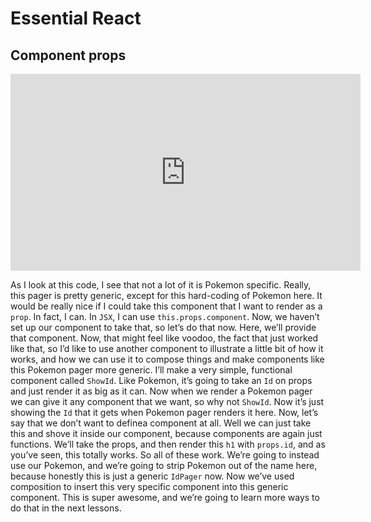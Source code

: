<Head>
  <title>Learn React | Essential React > Component props</title>
</Head>

# Essential React

## Component props

<iframe width="560" height="315" src="https://www.youtube.com/embed/lYEQhUBWV2I" frameborder="0" allow="autoplay; encrypted-media" allowfullscreen></iframe>

As I look at this code, I see that not a lot of it is Pokemon specific. Really, this pager is pretty generic, except for this hard-coding of Pokemon here. It would be really nice if I could take this component that I want to render as a `prop`. In fact, I can. In `JSX`, I can use `this.props.component`. Now, we haven’t set up our component to take that, so let’s do that now. Here, we’ll provide that component. Now, that might feel like voodoo, the fact that just worked like that, so I’d like to use another component to illustrate a little bit of how it works, and how we can use it to compose things and make components like this Pokemon pager more generic. I’ll make a very simple, functional component called `ShowId`. Like Pokemon, it’s going to take an `Id` on props and just render it as big as it can. Now when we render a Pokemon pager we can give it any component that we want, so why not `ShowId`. Now it’s just showing the `Id` that it gets when Pokemon pager renders it here. Now, let’s say that we don’t want to definea component at all. Well we can just take this and shove it inside our component, because components are again just functions. We’ll take the props, and then render this `h1` with `props.id`, and as you’ve seen, this totally works. So all of these work. We’re going to instead use our Pokemon, and we’re going to strip Pokemon out of the name here, because honestly this is just a generic `IdPager` now. Now we’ve used composition to insert this very specific component into this generic component. This is super awesome, and we’re going to learn more ways to do that in the next lessons.

